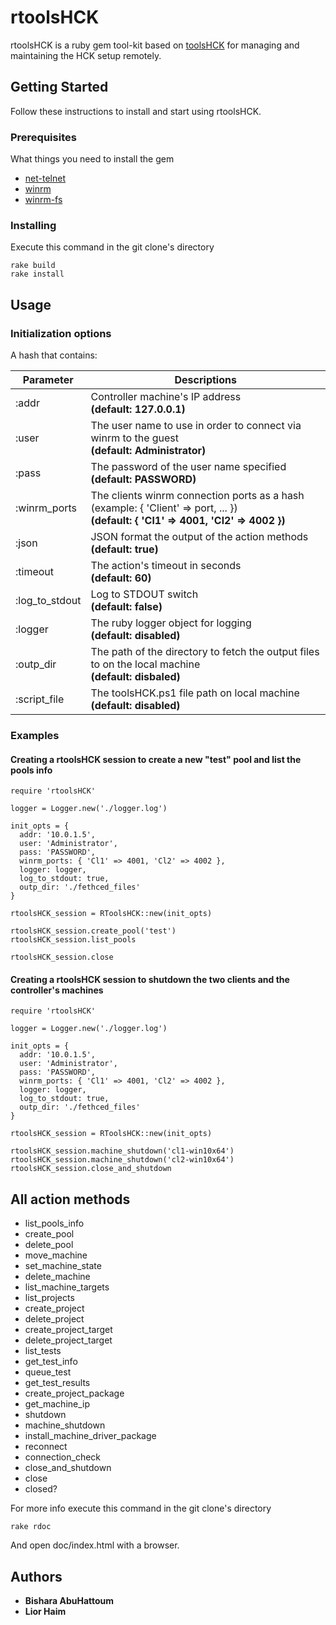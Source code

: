 
# rtoolsHCK

rtoolsHCK is a ruby gem tool-kit based on [toolsHCK](https://github.com/HCK-CI/toolsHCK) for managing and maintaining the HCK setup remotely.

## Getting Started

Follow these instructions to install and start using rtoolsHCK.

### Prerequisites

What things you need to install the gem

* [net-telnet](https://github.com/ruby/net-telnet)
* [winrm](https://github.com/WinRb/WinRM)
* [winrm-fs](https://github.com/WinRb/winrm-fs)

### Installing

Execute this command in the git clone's directory
```
rake build
rake install
```
## Usage

### Initialization options

A hash that contains:

| Parameter | Descriptions |
| --------- | ------------ |
| :addr | Controller machine's IP address<br>**(default: 127.0.0.1)**
| :user | The user name to use in order to connect via winrm to the guest<br>**(default: Administrator)**
| :pass | The password of the user name specified<br>**(default: PASSWORD)**
| :winrm_ports | The clients winrm connection ports as a hash<br>(example: { 'Client' => port, ... })<br>**(default: { 'Cl1' => 4001, 'Cl2' => 4002 })**
| :json | JSON format the output of the action methods<br>**(default: true)**
| :timeout | The action's timeout in seconds<br>**(default: 60)**
| :log_to_stdout | Log to STDOUT switch<br>**(default: false)**
| :logger | The ruby logger object for logging<br>**(default: disabled)**
| :outp_dir | The path of the directory to fetch the output files to on the local machine<br>**(default: disbaled)**
| :script_file | The toolsHCK.ps1 file path on local machine<br>**(default: disabled)**

### Examples

#### Creating a rtoolsHCK session to create a new "test" pool and list the pools info
```
require 'rtoolsHCK'

logger = Logger.new('./logger.log')

init_opts = {
  addr: '10.0.1.5',
  user: 'Administrator',
  pass: 'PASSWORD',
  winrm_ports: { 'Cl1' => 4001, 'Cl2' => 4002 },
  logger: logger,
  log_to_stdout: true,
  outp_dir: './fethced_files'
}

rtoolsHCK_session = RToolsHCK::new(init_opts)

rtoolsHCK_session.create_pool('test')
rtoolsHCK_session.list_pools

rtoolsHCK_session.close
```

#### Creating a rtoolsHCK session to shutdown the two clients and the controller's machines
```
require 'rtoolsHCK'

logger = Logger.new('./logger.log')

init_opts = {
  addr: '10.0.1.5',
  user: 'Administrator',
  pass: 'PASSWORD',
  winrm_ports: { 'Cl1' => 4001, 'Cl2' => 4002 },
  logger: logger,
  log_to_stdout: true,
  outp_dir: './fethced_files'
}

rtoolsHCK_session = RToolsHCK::new(init_opts)

rtoolsHCK_session.machine_shutdown('cl1-win10x64')
rtoolsHCK_session.machine_shutdown('cl2-win10x64')
rtoolsHCK_session.close_and_shutdown
```

## All action methods

* list_pools_info
* create_pool
* delete_pool
* move_machine
* set_machine_state
* delete_machine
* list_machine_targets
* list_projects
* create_project
* delete_project
* create_project_target
* delete_project_target
* list_tests
* get_test_info
* queue_test
* get_test_results
* create_project_package
* get_machine_ip
* shutdown
* machine_shutdown
* install_machine_driver_package
* reconnect
* connection_check
* close_and_shutdown
* close
* closed?

For more info execute this command in the git clone's directory
```
rake rdoc
```
And open doc/index.html with a browser.

## Authors

* **Bishara AbuHattoum**
* **Lior Haim**



